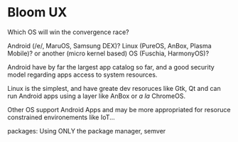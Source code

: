 # Bloom UX

Which OS will win the convergence race?

Android (/e/, MaruOS, Samsung DEX)?
Linux (PureOS, AnBox, Plasma Mobile)?
or another (micro kernel based) OS (Fuschia, HarmonyOS)?

Android have by far the largest app catalog so far, and a good security model regarding apps access
to system resources.

Linux is the simplest, and have greate dev resoruces like Gtk, Qt and can run Android apps using a layer
like AnBox or *a la* ChromeOS.


Other OS support Android Apps and may be more appropriated for resoruce constrained environements
like IoT...


packages: Using ONLY the package manager, semver

